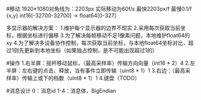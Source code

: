 #移动
1920*1080对角线为：2203px
实际移动为60f/s
最快2203px/f
最慢0.1/f
{x,y} int16[-32700-32700] -> float64[0-327]

多显示器的解决方案：
1.维护每个显示器的边界不现实
2.采用每次获取当前坐标，根据坐标进行偏移
3.为了解决每帧移动不足1像素问题，本地维护float64的xy
4.为了解决多设备协作控制，每次获取当前坐标，与本地float64坐标对比，超过1则先更新到本地坐标（如果独占控制，是不可能出现超过1的）

#操作
1.右半屏：摇杆移动鼠标，（最高采样率）传输方向向量（int16 * 2）4
2.左半屏：左右键的点击、释放，当有事件立即传输（uint8 * 1）1
3.右边：（最高采样率）传输上或下的档数（uint8 * 1）1
4.键盘（TODO）

#消息设计
0：消息id
1-4：消息体，BigEndian
